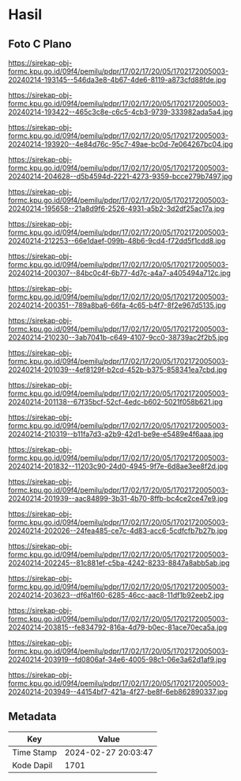 # Hasil

## Foto C Plano

https://sirekap-obj-formc.kpu.go.id/09f4/pemilu/pdpr/17/02/17/20/05/1702172005003-20240214-193145--546da3e8-4b67-4de6-8119-a873cfd88fde.jpg

https://sirekap-obj-formc.kpu.go.id/09f4/pemilu/pdpr/17/02/17/20/05/1702172005003-20240214-193422--465c3c8e-c6c5-4cb3-9739-333982ada5a4.jpg

https://sirekap-obj-formc.kpu.go.id/09f4/pemilu/pdpr/17/02/17/20/05/1702172005003-20240214-193920--4e84d76c-95c7-49ae-bc0d-7e064267bc04.jpg

https://sirekap-obj-formc.kpu.go.id/09f4/pemilu/pdpr/17/02/17/20/05/1702172005003-20240214-204628--d5b4594d-2221-4273-9359-bcce279b7497.jpg

https://sirekap-obj-formc.kpu.go.id/09f4/pemilu/pdpr/17/02/17/20/05/1702172005003-20240214-195658--21a8d9f6-2526-4931-a5b2-3d2df25ac17a.jpg

https://sirekap-obj-formc.kpu.go.id/09f4/pemilu/pdpr/17/02/17/20/05/1702172005003-20240214-212253--66e1daef-099b-48b6-9cd4-f72dd5f1cdd8.jpg

https://sirekap-obj-formc.kpu.go.id/09f4/pemilu/pdpr/17/02/17/20/05/1702172005003-20240214-200307--84bc0c4f-6b77-4d7c-a4a7-a405494a712c.jpg

https://sirekap-obj-formc.kpu.go.id/09f4/pemilu/pdpr/17/02/17/20/05/1702172005003-20240214-200351--789a8ba6-66fa-4c65-b4f7-8f2e967d5135.jpg

https://sirekap-obj-formc.kpu.go.id/09f4/pemilu/pdpr/17/02/17/20/05/1702172005003-20240214-210230--3ab7041b-c649-4107-9cc0-38739ac2f2b5.jpg

https://sirekap-obj-formc.kpu.go.id/09f4/pemilu/pdpr/17/02/17/20/05/1702172005003-20240214-201039--4ef8129f-b2cd-452b-b375-858341ea7cbd.jpg

https://sirekap-obj-formc.kpu.go.id/09f4/pemilu/pdpr/17/02/17/20/05/1702172005003-20240214-201138--67f35bcf-52cf-4edc-b602-5021f058b621.jpg

https://sirekap-obj-formc.kpu.go.id/09f4/pemilu/pdpr/17/02/17/20/05/1702172005003-20240214-210319--b11fa7d3-a2b9-42d1-be9e-e5489e4f6aaa.jpg

https://sirekap-obj-formc.kpu.go.id/09f4/pemilu/pdpr/17/02/17/20/05/1702172005003-20240214-201832--11203c90-24d0-4945-9f7e-6d8ae3ee8f2d.jpg

https://sirekap-obj-formc.kpu.go.id/09f4/pemilu/pdpr/17/02/17/20/05/1702172005003-20240214-201939--aac84899-3b31-4b70-8ffb-bc4ce2ce47e9.jpg

https://sirekap-obj-formc.kpu.go.id/09f4/pemilu/pdpr/17/02/17/20/05/1702172005003-20240214-202026--24fea485-ce7c-4d83-acc6-5cdfcfb7b27b.jpg

https://sirekap-obj-formc.kpu.go.id/09f4/pemilu/pdpr/17/02/17/20/05/1702172005003-20240214-202245--81c881ef-c5ba-4242-8233-8847a8abb5ab.jpg

https://sirekap-obj-formc.kpu.go.id/09f4/pemilu/pdpr/17/02/17/20/05/1702172005003-20240214-203623--df6a1f60-6285-46cc-aac8-11df1b92eeb2.jpg

https://sirekap-obj-formc.kpu.go.id/09f4/pemilu/pdpr/17/02/17/20/05/1702172005003-20240214-203815--fe834792-816a-4d79-b0ec-81ace70eca5a.jpg

https://sirekap-obj-formc.kpu.go.id/09f4/pemilu/pdpr/17/02/17/20/05/1702172005003-20240214-203919--fd0806af-34e6-4005-98c1-06e3a62d1af9.jpg

https://sirekap-obj-formc.kpu.go.id/09f4/pemilu/pdpr/17/02/17/20/05/1702172005003-20240214-203949--44154bf7-421a-4f27-be8f-6eb862890337.jpg


## Metadata

| Key        | Value               |
| ---------- | ------------------- |
| Time Stamp | 2024-02-27 20:03:47 |
| Kode Dapil | 1701                |



